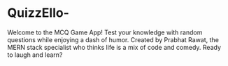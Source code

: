 # QuizzEllo-
Welcome to the MCQ Game App! Test your knowledge with random questions while enjoying a dash of humor. Created by Prabhat Rawat, the MERN stack specialist who thinks life is a mix of code and comedy. Ready to laugh and learn? 
